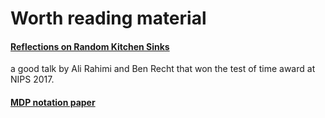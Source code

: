 # Worth reading material

#### [Reflections on Random Kitchen Sinks](http://www.argmin.net/2017/12/05/kitchen-sinks/)
a good talk by Ali Rahimi and Ben Recht that won the test of time award at NIPS 2017.

#### [MDP notation paper](https://arxiv.org/abs/1512.09075) 

